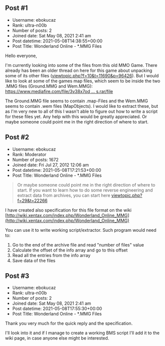 ## Post #1
- Username: ebokucaz
- Rank: ultra-n00b
- Number of posts: 2
- Joined date: Sat May 08, 2021 2:41 am
- Post datetime: 2021-05-08T14:38:55+00:00
- Post Title: Wonderland Online - *.MMG Files

Hello everyone,

I'm currently looking into some of the files from this old MMO Game. There already has been an older thread on here for this game about unpacking some of its other files ([viewtopic.php?f=10&t=11690&p=96426](https://forum.xentax.com/viewtopic.php?f=10&t=11690&p=96426)). But I would like to look at some of the games map files, which seem to be inside the two .MMG files (Ground.MMG and Wem.MMG): [https://www.mediafire.com/file/3v38x7od ... s.rar/file](https://www.mediafire.com/file/3v38x7odspu1usw/MMG_Files.rar/file)

The Ground.MMG file seems to contain .map-Files and the Wem.MMG seems to contain .wem files (MapObjects). I would like to extract these, but as I'm very new to all of this I wasn't able to figure out how to write a script for these files yet.
Any help with this would be greatly appreciated. Or maybe someone could point me in the right direction of where to start.
## Post #2
- Username: ebokucaz
- Rank: Moderator
- Number of posts: 1672
- Joined date: Fri Jul 27, 2012 12:06 am
- Post datetime: 2021-05-08T17:21:53+00:00
- Post Title: Wonderland Online - *.MMG Files

> Or maybe someone could point me in the right direction of where to start.
If you want to learn how to do some reverse engineering and extract data from archives,
you can start here [viewtopic.php?f=29&t=22266](https://forum.xentax.com/viewtopic.php?f=29&t=22266)


I have created also specification for this file format on the wiki
[http://wiki.xentax.com/index.php/Wonderland_Online_MMG](http://wiki.xentax.com/index.php/Wonderland_Online_MMG)

You can use it to write working script/extractor.
Such program would need to:
1. Go to the end of the archive file and read "number of files" value
2. Calculate the offset of the info array and go to this offset
3. Read all the entries from the info array
4. Save data of the files
## Post #3
- Username: ebokucaz
- Rank: ultra-n00b
- Number of posts: 2
- Joined date: Sat May 08, 2021 2:41 am
- Post datetime: 2021-05-08T17:55:30+00:00
- Post Title: Wonderland Online - *.MMG Files

Thank you very much for the quick reply and the specification.

I'll look into it and if I manage to create a working BMS script I'll add it to the wiki page, in case anyone else might be interested.
